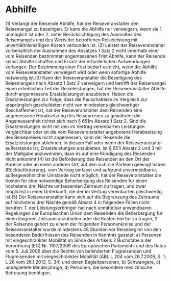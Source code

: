 # Abhilfe

(1) Verlangt der Reisende Abhilfe, hat der Reiseveranstalter den Reisemangel zu beseitigen. Er kann die Abhilfe nur verweigern, wenn sie  1.
 unmöglich ist oder
 2.
 unter Berücksichtigung des Ausmaßes des Reisemangels und des Werts der betroffenen Reiseleistung mit unverhältnismäßigen Kosten verbunden ist.
(2) Leistet der Reiseveranstalter vorbehaltlich der Ausnahmen des Absatzes 1 Satz 2 nicht innerhalb einer vom Reisenden bestimmten angemessenen Frist Abhilfe, kann der Reisende selbst Abhilfe schaffen und Ersatz der erforderlichen Aufwendungen verlangen. Der Bestimmung einer Frist bedarf es nicht, wenn die Abhilfe vom Reiseveranstalter verweigert wird oder wenn sofortige Abhilfe notwendig ist.(3) Kann der Reiseveranstalter die Beseitigung des Reisemangels nach Absatz 1 Satz 2 verweigern und betrifft der Reisemangel einen erheblichen Teil der Reiseleistungen, hat der Reiseveranstalter Abhilfe durch angemessene Ersatzleistungen anzubieten. Haben die Ersatzleistungen zur Folge, dass die Pauschalreise im Vergleich zur ursprünglich geschuldeten nicht von mindestens gleichwertiger Beschaffenheit ist, hat der Reiseveranstalter dem Reisenden eine angemessene Herabsetzung des Reisepreises zu gewähren; die Angemessenheit richtet sich nach § 651m Absatz 1 Satz 2. Sind die Ersatzleistungen nicht mit den im Vertrag vereinbarten Leistungen vergleichbar oder ist die vom Reiseveranstalter angebotene Herabsetzung des Reisepreises nicht angemessen, kann der Reisende die Ersatzleistungen ablehnen. In diesem Fall oder wenn der Reiseveranstalter außerstande ist, Ersatzleistungen anzubieten, ist § 651l Absatz 2 und 3 mit der Maßgabe anzuwenden, dass es auf eine Kündigung des Reisenden nicht ankommt.(4) Ist die Beförderung des Reisenden an den Ort der Abreise oder an einen anderen Ort, auf den sich die Parteien geeinigt haben (Rückbeförderung), vom Vertrag umfasst und aufgrund unvermeidbarer, außergewöhnlicher Umstände nicht möglich, hat der Reiseveranstalter die Kosten für eine notwendige Beherbergung des Reisenden für einen höchstens drei Nächte umfassenden Zeitraum zu tragen, und zwar möglichst in einer Unterkunft, die der im Vertrag vereinbarten gleichwertig ist.(5) Der Reiseveranstalter kann sich auf die Begrenzung des Zeitraums auf höchstens drei Nächte gemäß Absatz 4 in folgenden Fällen nicht berufen:  1.
 der Leistungserbringer hat nach unmittelbar anwendbaren Regelungen der Europäischen Union dem Reisenden die Beherbergung für einen längeren Zeitraum anzubieten oder die Kosten hierfür zu tragen,
 2.
 der Reisende gehört zu einem der folgenden Personenkreise und der Reiseveranstalter wurde mindestens 48 Stunden vor Reisebeginn von den besonderen Bedürfnissen des Reisenden in Kenntnis gesetzt:  a)
 Personen mit eingeschränkter Mobilität im Sinne des Artikels 2 Buchstabe a der Verordnung (EG) Nr. 1107/2006 des Europäischen Parlaments und des Rates vom 5. Juli 2006 über die Rechte von behinderten Flugreisenden und Flugreisenden mit eingeschränkter Mobilität (ABl. L 204 vom 26.7.2006, S. 1; L 26 vom 26.1.2013, S. 34) und deren Begleitpersonen,
 b)
 Schwangere,
 c)
 unbegleitete Minderjährige,
 d)
 Personen, die besondere medizinische Betreuung benötigen.

 

